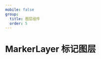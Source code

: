 ```yaml
---
mobile: false
group:
  title: 图层组件
  order: 5
---
```


# MarkerLayer 标记图层

<code src="./demo/markerLayer/index" compact="true"></code>
